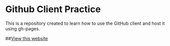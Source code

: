 Github Client Practice
========================

This is a repository created to learn how to use the GitHub client and host it using gh-pages.

##[View this website](http://lanamarshall.github.io/exercises)

